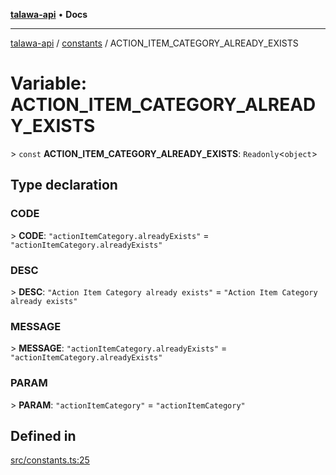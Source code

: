 [**talawa-api**](../../README.md) • **Docs**

***

[talawa-api](../../modules.md) / [constants](../README.md) / ACTION\_ITEM\_CATEGORY\_ALREADY\_EXISTS

# Variable: ACTION\_ITEM\_CATEGORY\_ALREADY\_EXISTS

\> `const` **ACTION\_ITEM\_CATEGORY\_ALREADY\_EXISTS**: `Readonly`\<`object`\>

## Type declaration

### CODE

\> **CODE**: `"actionItemCategory.alreadyExists"` = `"actionItemCategory.alreadyExists"`

### DESC

\> **DESC**: `"Action Item Category already exists"` = `"Action Item Category already exists"`

### MESSAGE

\> **MESSAGE**: `"actionItemCategory.alreadyExists"` = `"actionItemCategory.alreadyExists"`

### PARAM

\> **PARAM**: `"actionItemCategory"` = `"actionItemCategory"`

## Defined in

[src/constants.ts:25](https://github.com/PalisadoesFoundation/talawa-api/blob/a6e7ac91b581c9109559657faf0f934f3eb41fe7/src/constants.ts#L25)

